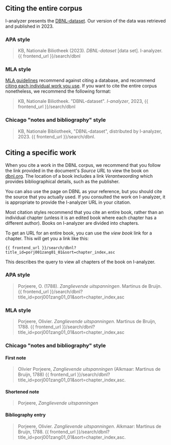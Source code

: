 ## Citing the entire corpus

I-analyzer presents the [DBNL-dataset](https://www.kb.nl/onderzoeken-vinden/datasets/dbnl-dataset). Our version of the data was retrieved and published in 2023.

### APA style

> KB, Nationale Biliotheek (2023). *DBNL-dataset* [data set]. I-analyzer. {{ frontend_url }}/search/dbnl

### MLA style

[MLA guidelines](https://style.mla.org/) recommend against citing a database, and recommend [citing each individual work you use](https://style.mla.org/separate-entries-database-works/). If you want to cite the entire corpus nonetheless, we recommend the following format:

> KB, Nationale Biliotheek. "DBNL-dataset". *I-analyzer*, 2023, {{ frontend_url }}/search/dbnl

### Chicago "notes and bibliography" style
> KB, Nationale Bibliotheek, "DBNL-dataset", distributed by I-analyzer, 2023. {{ frontend_url }}/search/dbnl.


## Citing a specific work

When you cite a work in the DBNL corpus, we recommend that you follow the link provided in the document's *Source URL* to view the book on [dbnl.org](https://dbnl.org). The location of a book includes a link *Verantwoording* which provides bibliographical details, such as the publisher.

You can also use the page on DBNL as your reference, but you should cite the source that you actually used. If you consulted the work on I-analyzer, it is appropriate to provide the I-analyzer URL in your citation.

Most citation styles recommend that you cite an entire book, rather than an individual chapter (unless it is an edited book where each chapter has a different author). Books on I-analyzer are divided into chapters.

To get an URL for an entire book, you can use the *view book* link for a chapter. This will get you a link like this:

    {{ frontend_url }}/search/dbnl?title_id=porj001zang01_01&sort=chapter_index,asc

This describes the query to view all chapters of the book on I-analyzer.

### APA style

> Porjeere, O. (1788). *Zanglievende uitspanningen*. Martinus de Bruijn. {{ frontend_url }}/search/dbnl?title_id=porj001zang01_01&sort=chapter_index,asc

### MLA style

> Porjeere, Olivier. *Zanglievende uitspanningen*. Martinus de Bruijn, 1788. {{ frontend_url }}/search/dbnl?title_id=porj001zang01_01&sort=chapter_index,asc

### Chicago "notes and bibliography" style
#### First note
> Olivier Porjeere, *Zanglievende uitspanningen* (Alkmaar: Martinus de Bruijn, 1788) {{ frontend_url }}/search/dbnl?title_id=porj001zang01_01&sort=chapter_index,asc.
#### Shortened note
> Porjeere, *Zanglievende uitspanningen*
#### Bibliography entry
> Porjeere, Olivier. *Zanglievende uitspanningen*. Alkmaar: Martinus de Bruijn, 1788. {{ frontend_url }}/search/dbnl?title_id=porj001zang01_01&sort=chapter_index,asc.
